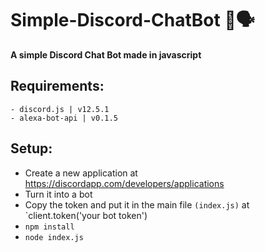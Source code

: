 # Simple-Discord-ChatBot 🤖🗣
**A simple Discord Chat Bot made in javascript**

## Requirements:
```
- discord.js | v12.5.1
- alexa-bot-api | v0.1.5
```

## Setup:
- Create a new application at https://discordapp.com/developers/applications
- Turn it into a bot
- Copy the token and put it in the main file `(index.js)` at `client.token('your bot token')
- `npm install`
- `node index.js`
